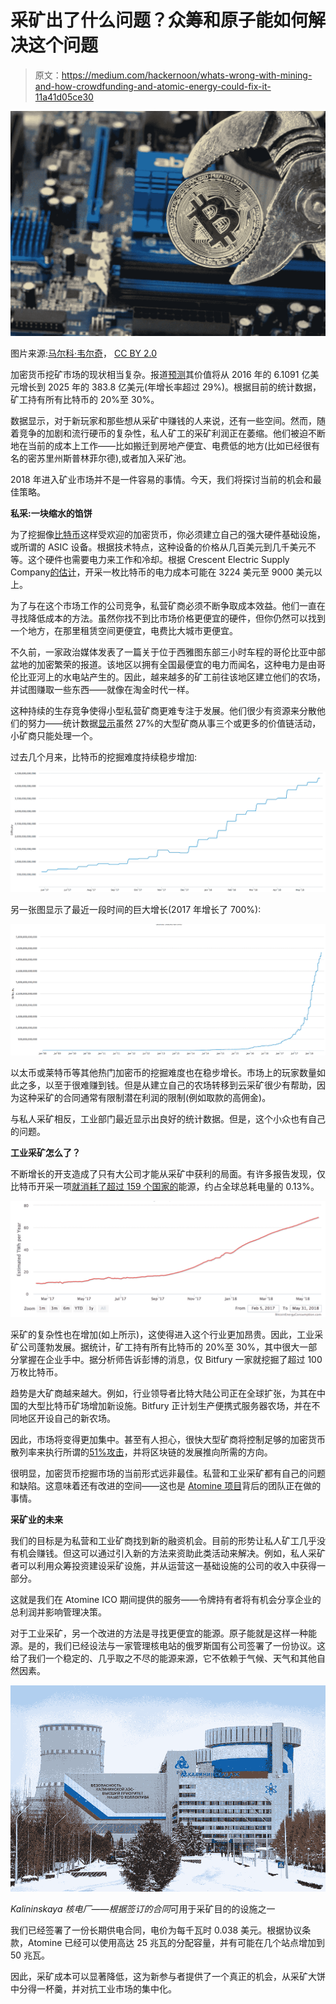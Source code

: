 # 采矿出了什么问题？众筹和原子能如何解决这个问题

> 原文：<https://medium.com/hackernoon/whats-wrong-with-mining-and-how-crowdfunding-and-atomic-energy-could-fix-it-11a41d05ce30>

![](img/844cc27b23a391cc33421552a2c06fda.png)

图片来源:[马尔科·韦尔奇](https://www.flickr.com/photos/149561324@N03/39043596200/in/photolist-22u9CTJ-EMRVVv-QVdAg3-ZDQmP6-258qZjY-CoqCPa-DSn1A9-ZUTF2w-DU3hpj-CoqCmg-RY9AEE-21XpUtE-22u9BMq-221Xcrg-CmLMxz-21XpTL7-ZDQqm6-24x6N2W-26GjtDQ-21Xq1pY-259oXCX-21XpFWA-ZFyVUe-H4EDuB-H4Eboc-222WBY8-222WEjk-H4Earc-B32SZk-ZWD8rd-21XpQkj-AyZbEh-ZDQ8uR-H4EjdR-Bz8uc5-25f3gTa-BbNe1E-Bd1RSi-AfVYRC-ZUUVs3-26c3FDj-H4EsvT-21XpJrL-DSmC33-221hn4F-BaHdCW-Be238D-ABkE32-BbKkLQ-Ag8dDV)， [CC BY 2.0](https://creativecommons.org/licenses/by/2.0/)

加密货币挖矿市场的现状相当复杂。报道[预测](https://www.prnewswire.com/news-releases/cryptocurrency-mining-market-projected-to-grow-674287173.html)其价值将从 2016 年的 6.1091 亿美元增长到 2025 年的 383.8 亿美元(年增长率超过 29%)。根据目前的统计数据，矿工持有所有比特币的 20%至 30%。

数据显示，对于新玩家和那些想从采矿中赚钱的人来说，还有一些空间。然而，随着竞争的加剧和流行硬币的复杂性，私人矿工的采矿利润正在萎缩。他们被迫不断地在当前的成本上工作——比如搬迁到房地产便宜、电费低的地方(比如已经很有名的密苏里州斯普林菲尔德),或者加入采矿池。

2018 年进入矿业市场并不是一件容易的事情。今天，我们将探讨当前的机会和最佳策略。

**私采:一块缩水的馅饼**

为了挖掘像[比特币](https://hackernoon.com/tagged/bitcoin)这样受欢迎的加密货币，你必须建立自己的强大硬件基础设施，或所谓的 ASIC 设备。根据技术特点，这种设备的价格从几百美元到几千美元不等。这个硬件也需要电力来工作和冷却。根据 Crescent Electric Supply Company[的估计](https://blog.cesco.com/blog/bitcoin-mining-costs-per-state)，开采一枚比特币的电力成本可能在 3224 美元至 9000 美元以上。

为了与在这个市场工作的公司竞争，私营矿商必须不断争取成本效益。他们一直在寻找降低成本的方法。虽然你找不到比市场价格更便宜的硬件，但你仍然可以找到一个地方，在那里租赁空间更便宜，电费比大城市更便宜。

不久前，一家政治媒体发表了一篇关于位于西雅图东部三小时车程的哥伦比亚中部盆地的加密繁荣的报道。该地区以拥有全国最便宜的电力而闻名，这种电力是由哥伦比亚河上的水电站产生的。因此，越来越多的矿工前往该地区建立他们的农场，并试图赚取一些东西——就像在淘金时代一样。

这种持续的生存竞争使得小型私营矿商更难专注于发展。他们很少有资源来分散他们的努力——统计数据[显示](https://www.jbs.cam.ac.uk/fileadmin/user_upload/research/centres/alternative-finance/downloads/2017-global-cryptocurrency-benchmarking-study.pdf)虽然 27%的大型矿商从事三个或更多的价值链活动，小矿商只能处理一个。

过去几个月来，比特币的挖掘难度持续稳步增加:

![](img/1e31a35896c82c89ed62f3a18bac6212.png)

另一张图显示了最近一段时间的巨大增长(2017 年增长了 700%):

![](img/3cb0c86c000421ee191f070285697912.png)

以太币或莱特币等其他热门加密币的挖掘难度也在稳步增长。市场上的玩家数量如此之多，以至于很难赚到钱。但是从建立自己的农场转移到云采矿很少有帮助，因为这种采矿的合同通常有限制潜在利润的限制(例如取款的高佣金)。

与私人采矿相反，工业部门最近显示出良好的统计数据。但是，这个小众也有自己的问题。

**工业采矿怎么了？**

不断增长的开支造成了只有大公司才能从采矿中获利的局面。有许多报告发现，仅比特币开采一项[就消耗了超过 159 个国家的](https://blockonomi.com/bitcoin-energy-consumption/)能源，约占全球总耗电量的 0.13%。

![](img/cf87f4d43766fd3b1aebfc1e3f10147a.png)

采矿的复杂性也在增加(如上所示)，这使得进入这个行业更加昂贵。因此，工业采矿公司蓬勃发展。据统计，矿工持有所有比特币的 20%至 30%，其中很大一部分掌握在企业手中。据分析师告诉彭博的消息，仅 Bitfury 一家就挖掘了超过 100 万枚比特币。

趋势是大矿商越来越大。例如，行业领导者比特大陆公司正在全球扩张，为其在中国的大型比特币矿场增加新设施。Bitfury 正计划生产便携式服务器农场，并在不同地区开设自己的新农场。

因此，市场将变得更加集中。甚至有人担心，很快大型矿商将控制足够的加密货币散列率来执行所谓的[51%攻击](https://bitcoin.org/en/glossary/51-percent-attack)，并将区块链的发展推向所需的方向。

很明显，加密货币挖掘市场的当前形式远非最佳。私营和工业采矿都有自己的问题和缺陷。这意味着还有改进的空间——这也是 [Atomine 项目](https://atomine.io/)背后的团队正在做的事情。

**采矿业的未来**

我们的目标是为私营和工业矿商找到新的融资机会。目前的形势让私人矿工几乎没有机会赚钱。但这可以通过引入新的方法来资助此类活动来解决。例如，私人采矿者可以利用众筹投资建设采矿设施，并从运营这一基础设施的公司的收入中获得一部分。

这就是我们在 Atomine ICO 期间提供的服务——令牌持有者将有机会分享企业的总利润并影响管理决策。

对于工业采矿，另一个改进的方法是寻找更便宜的能源。原子能就是这样一种能源。是的，我们已经设法与一家管理核电站的俄罗斯国有公司签署了一份协议。这给了我们一个稳定的、几乎取之不尽的能源来源，它不依赖于气候、天气和其他自然因素。

![](img/1e613a40d16d518e4fc10fcf42dc8fdf.png)

*Kalininskaya 核电厂——根据签订的合同*可用于采矿目的的设施之一

我们已经签署了一份长期供电合同，电价为每千瓦时 0.038 美元。根据协议条款，Atomine 已经可以使用高达 25 兆瓦的分配容量，并有可能在几个站点增加到 50 兆瓦。

因此，采矿成本可以显著降低，这为新参与者提供了一个真正的机会，从采矿大饼中分得一杯羹，并对抗工业市场的集中化。